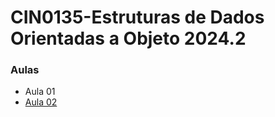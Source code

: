 # CIN0135-Estruturas de Dados Orientadas a Objeto 2024.2 

### Aulas

* Aula 01
* [Aula 02](./aulas/aula02/aula02.md)

